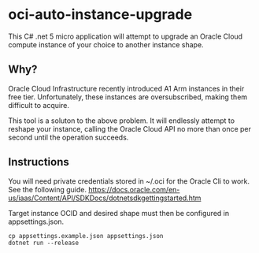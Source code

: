 # oci-auto-instance-upgrade

This C# .net 5 micro application will attempt to upgrade an Oracle Cloud compute instance of your choice to another instance shape.

## Why?
Oracle Cloud Infrastructure recently introduced A1 Arm instances in their free tier.
Unfortunately, these instances are oversubscribed, making them difficult to acquire.

This tool is a soluton to the above problem. It will endlessly attempt to reshape your instance, calling the Oracle Cloud API no more than once per second until the operation succeeds.

## Instructions
You will need private credentials stored in ~/.oci for the Oracle Cli to work. See the following guide.
https://docs.oracle.com/en-us/iaas/Content/API/SDKDocs/dotnetsdkgettingstarted.htm

Target instance OCID and desired shape must then be configured in appsettings.json.
```
cp appsettings.example.json appsettings.json
dotnet run --release
```

